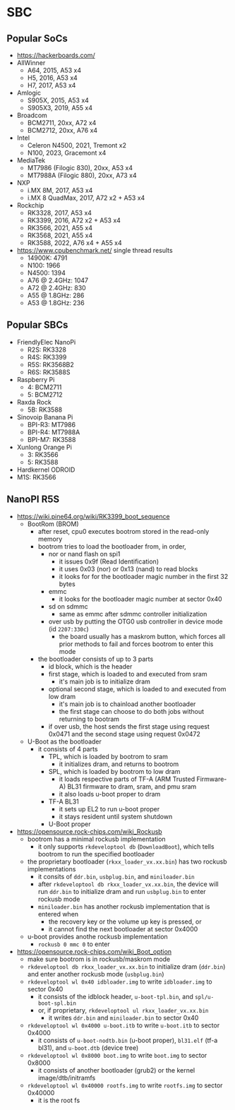 SBC
===

## Popular SoCs

- <https://hackerboards.com/>
- AllWinner
  - A64, 2015, A53 x4
  - H5,  2016, A53 x4
  - H7,  2017, A53 x4
- Amlogic
  - S905X, 2015, A53 x4
  - S905X3, 2019, A55 x4
- Broadcom
  - BCM2711, 20xx, A72 x4
  - BCM2712, 20xx, A76 x4
- Intel
  - Celeron N4500, 2021, Tremont x2
  - N100, 2023, Gracemont x4
- MediaTek
  - MT7986 (Filogic 830), 20xx, A53 x4
  - MT7988A (Filogic 880), 20xx, A73 x4
- NXP
  - i.MX 8M, 2017, A53 x4
  - i.MX 8 QuadMax, 2017, A72 x2 + A53 x4
- Rockchip
  - RK3328, 2017, A53 x4
  - RK3399, 2016, A72 x2 + A53 x4
  - RK3566, 2021, A55 x4
  - RK3568, 2021, A55 x4
  - RK3588, 2022, A76 x4 + A55 x4
- <https://www.cpubenchmark.net/> single thread results
  - 14900K: 4791
  - N100: 1966
  - N4500: 1394
  - A76 @ 2.4GHz: 1047
  - A72 @ 2.4GHz: 830
  - A55 @ 1.8GHz: 286
  - A53 @ 1.8GHz: 236

## Popular SBCs

- FriendlyElec NanoPi
  - R2S: RK3328
  - R4S: RK3399
  - R5S: RK3568B2
  - R6S: RK3588S
- Raspberry Pi
  - 4: BCM2711
  - 5: BCM2712
- Raxda Rock
  - 5B: RK3588
- Sinovoip Banana Pi
  - BPI-R3: MT7986
  - BPI-R4: MT7988A
  - BPI-M7: RK3588
- Xunlong Orange Pi
  - 3: RK3566
  - 5: RK3588
- Hardkernel ODROID
 - M1S: RK3566

## NanoPI R5S

- <https://wiki.pine64.org/wiki/RK3399_boot_sequence>
  - BootRom (BROM)
    - after reset, cpu0 executes bootrom stored in the read-only memory
    - bootrom tries to load the bootloader from, in order,
      - nor or nand flash on spi1
        - it issues 0x9f (Read Identification)
        - it uses 0x03 (nor) or 0x13 (nand) to read blocks
        - it looks for for the bootloader magic number in the first 32 bytes
      - emmc
        - it looks for the bootloader magic number at sector 0x40
      - sd on sdmmc
        - same as emmc after sdmmc controller initialization
      - over usb by putting the OTG0 usb controller in device mode (id
        `2207:330c`)
        - the board usually has a maskrom button, which forces all prior
          methods to fail and forces bootrom to enter this mode
    - the bootloader consists of up to 3 parts
      - id block, which is the header
      - first stage, which is loaded to and executed from sram
        - it's main job is to initialize dram
      - optional second stage, which is loaded to and executed from low dram
        - it's main job is to chainload another bootloader
        - the first stage can choose to do both jobs without returning to
          bootram
      - if over usb, the host sends the first stage using request 0x0471 and the
        second stage using request 0x0472
  - U-Boot as the bootloader
    - it consists of 4 parts
      - TPL, which is loaded by bootrom to sram
        - it initializes dram, and returns to bootrom
      - SPL, which is loaded by bootrom to low dram
        - it loads respective parts of TF-A (ARM Trusted Firmware-A) BL31
          firmware to dram, sram, and pmu sram
        - it also loads u-boot proper to dram
      - TF-A BL31
        - it sets up EL2 to run u-boot proper
        - it stays resident until system shutdown
      - U-Boot proper
- <https://opensource.rock-chips.com/wiki_Rockusb>
  - bootrom has a minimal rockusb implementation
    - it only supports `rkdeveloptool db` (`DownloadBoot`), which tells
      bootrom to run the specified bootloader
  - the proprietary bootloader (`rkxx_loader_vx.xx.bin`) has two rockusb
    implementations
    - it consits of `ddr.bin`, `usbplug.bin`, and `miniloader.bin`
    - after `rkdeveloptool db rkxx_loader_vx.xx.bin`, the device will run
      `ddr.bin` to initialize dram and run `usbplug.bin` to enter rockusb mode
    - `miniloader.bin` has another rockusb implementation that is entered when
      - the recovery key or the volume up key is pressed, or
      - it cannot find the next bootloader at sector 0x4000
  - u-boot provides anothe rockusb implementation
    - `rockusb 0 mmc 0` to enter
- <https://opensource.rock-chips.com/wiki_Boot_option>
  - make sure bootrom is in rockusb/maskrom mode
  - `rkdeveloptool db rkxx_loader_vx.xx.bin` to initialize dram (`ddr.bin`)
    and enter another rockusb mode (`usbplug.bin`)
  - `rkdeveloptool wl 0x40 idbloader.img` to write `idbloader.img` to sector
    0x40
    - it consists of the idblock header, `u-boot-tpl.bin`, and
      `spl/u-boot-spl.bin`
    - or, if proprietary, `rkdeveloptool ul rkxx_loader_vx.xx.bin`
      - it writes `ddr.bin` and `miniloader.bin` to sector 0x40
  - `rkdeveloptool wl 0x4000 u-boot.itb` to write `u-boot.itb` to sector
    0x4000
    - it consists of `u-boot-nodtb.bin` (u-boot proper), `bl31.elf` (tf-a
      bl31), and `u-boot.dtb` (device tree)
  - `rkdeveloptool wl 0x8000 boot.img` to write `boot.img` to sector 0x8000
    - it consists of another bootloader (grub2) or the kernel
      image/dtb/initramfs
  - `rkdeveloptool wl 0x40000 rootfs.img` to write `rootfs.img` to sector
    0x40000
    - it is the root fs
